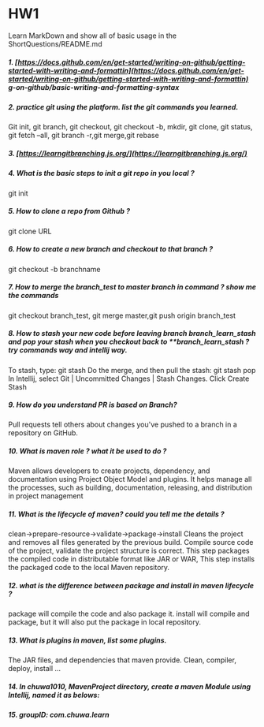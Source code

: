 # HW1
Learn MarkDown and show all of basic usage in the ShortQuestions/README.md

##### 1.  [https://docs.github.com/en/get-started/writing-on-github/getting-started-with-writing-and-formattin](https://docs.github.com/en/get-started/writing-on-github/getting-started-with-writing-and-formattin)  g-on-github/basic-writing-and-formatting-syntax
#####  2.  practice git using the platform. list the git commands you learned.
 Git init, git branch, git checkout, git checkout -b, mkdir, git clone, git status, git fetch –all, git branch -r,git merge,git rebase
#####  3.  [https://learngitbranching.js.org/](https://learngitbranching.js.org/)
#####  4.  What is the basic steps to init a git repo in you local ? 
git init
#####  5.  How to clone a repo from Github ? 
git clone URL
#####  6.  How to create a new branch and checkout to that branch ?
 git checkout -b branchname
#####  7.  How to merge the branch_test to master branch in command ? show me the commands
git checkout branch_test, git merge master,git push origin branch_test
#####  8.  How to stash your new code before leaving branch branch_learn_stash and pop your stash when you checkout back to **branch_learn_stash ? try commands way and intellij way.
 To stash, type: git stash Do the merge, and then pull the stash: git stash pop In Intellij, select Git | Uncommitted Changes | Stash Changes. Click Create Stash
#####  9.  How do you understand PR is based on Branch?
 Pull requests tell others about changes you've pushed to a branch in a repository on GitHub.
#####  10.  What is maven role ? what it be used to do ? 
Maven allows developers to create projects, dependency, and documentation using Project Object Model and plugins. It helps manage all the processes, such as building, documentation, releasing, and distribution in project management
#####  11.  What is the lifecycle of maven? could you tell me the details ? 
clean->prepare-resource->validate->package->install Cleans the project and removes all files generated by the previous build. Compile source code of the project, validate the project structure is correct. This step packages the compiled code in distributable format like JAR or WAR, This step installs the packaged code to the local Maven repository.
#####  12.  what is the difference between package and install in maven lifecycle ?
 package will compile the code and also package it. install will compile and package, but it will also put the package in local repository.
#####  13.  What is plugins in maven, list some plugins.
 The JAR files, and dependencies that maven provide. Clean, compiler, deploy, install …
#####  14.  In chuwa1010, MavenProject directory, create a maven Module using Intellij, named it as belows:
#####  15.  groupID: com.chuwa.learn
